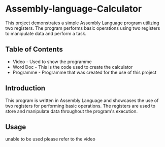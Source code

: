 # Assembly-language-Calculator

This project demonstrates a simple Assembly Language program utilizing two registers. The program performs basic operations using two registers to manipulate data and perform a task.

## Table of Contents
- Video -  Used to show the programme 
- Word Doc - This is the code used to create the calculator 
- Programme - Programme that was created for the use of this project 

## Introduction

This program is written in Assembly Language and showcases the use of two registers for performing basic operations. The registers are used to store and manipulate data throughout the program's execution.


## Usage
unable to be used please refer to the video 

